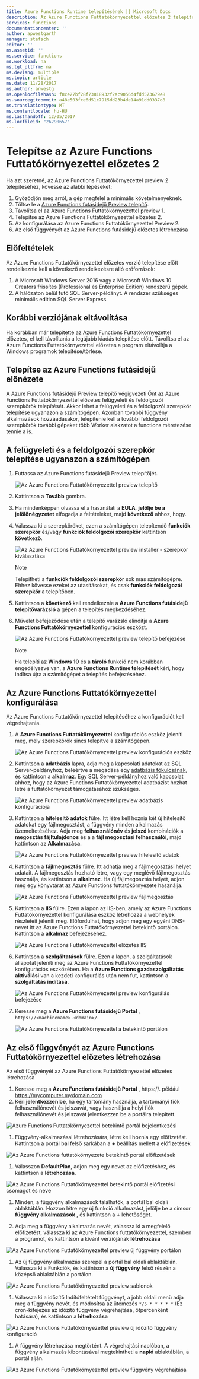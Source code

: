 ```yaml
---
title: Azure Functions Runtime telepítésének |} Microsoft Docs
description: Az Azure Functions Futtatókörnyezettel előzetes 2 telepítése
services: functions
documentationcenter: ''
author: apwestgarth
manager: stefsch
editor: ''
ms.assetid: ''
ms.service: functions
ms.workload: na
ms.tgt_pltfrm: na
ms.devlang: multiple
ms.topic: article
ms.date: 11/28/2017
ms.author: anwestg
ms.openlocfilehash: f8ce27bf28f73818932f2ac9056d4fdd573679e8
ms.sourcegitcommit: a48e503fce6d51c7915dd23b4de14a91dd0337d8
ms.translationtype: MT
ms.contentlocale: hu-HU
ms.lasthandoff: 12/05/2017
ms.locfileid: "26290657"
---
```

# <a name="install-the-azure-functions-runtime-preview-2"></a>Telepítse az Azure Functions Futtatókörnyezettel előzetes 2

Ha azt szeretné, az Azure Functions Futtatókörnyezettel preview 2 telepítéséhez, kövesse az alábbi lépéseket:

1. Győződjön meg arról, a gép megfelel a minimális követelményeknek.
1. Töltse le a [Azure Functions futásidejű Preview telepítő](https://aka.ms/azafrv2).
1. Távolítsa el az Azure Functions Futtatókörnyezettel preview 1.
1. Telepítse az Azure Functions Futtatókörnyezettel előzetes 2.
1. Az konfigurálása az Azure Functions Futtatókörnyezettel Preview 2.
1. Az első függvényét az Azure Functions futásidejű előzetes létrehozása

## <a name="prerequisites"></a>Előfeltételek

Az Azure Functions Futtatókörnyezettel előzetes verzió telepítése előtt rendelkeznie kell a következő rendelkezésre álló erőforrások:

1. A Microsoft Windows Server 2016 vagy a Microsoft Windows 10 Creators frissítés (Professional és Enterprise Edition) rendszerű gépek.
1. A hálózaton belül futó SQL Server-példányt.  A rendszer szükséges minimális edition SQL Server Express.

## <a name="uninstall-previous-version"></a>Korábbi verziójának eltávolítása

Ha korábban már telepítette az Azure Functions Futtatókörnyezettel előzetes, el kell távolítania a legújabb kiadás telepítése előtt.  Távolítsa el az Azure Functions Futtatókörnyezettel előzetes a program eltávolítja a Windows programok telepítése/törlése.

## <a name="install-the-azure-functions-runtime-preview"></a>Telepítse az Azure Functions futásidejű előnézete

A Azure Functions futásidejű Preview telepítő végigvezeti Önt az Azure Functions Futtatókörnyezettel előzetes felügyeleti és feldolgozói szerepkörök telepítését.  Akkor lehet a felügyeleti és a feldolgozói szerepkör telepítése ugyanazon a számítógépen.  Azonban további függvény alkalmazások hozzáadásakor, telepítenie kell a további feldolgozói szerepkörök további gépeket több Worker alakzatot a functions méretezése tennie a is.

## <a name="install-the-management-and-worker-role-on-the-same-machine"></a>A felügyeleti és a feldolgozói szerepkör telepítése ugyanazon a számítógépen

1. Futtassa az Azure Functions futásidejű Preview telepítőjét.

    ![Az Azure Functions Futtatókörnyezettel preview telepítő][1]

1. Kattintson a **Tovább** gombra.
1. Ha mindenképpen olvassa el a használati a **EULA**, **jelölje be a jelölőnégyzetet** elfogadja a feltételeket, majd **következő** ahhoz, hogy.
1. Válassza ki a szerepköröket, ezen a számítógépen telepítendő **funkciók szerepkör** és/vagy **funkciók feldolgozói szerepkör** kattintson **következő**.

    ![Az Azure Functions Futtatókörnyezettel preview installer - szerepkör kiválasztása][3]

    > [!NOTE]
    > Telepítheti a **funkciók feldolgozói szerepkör** sok más számítógépre. Ehhez kövesse ezeket az utasításokat, és csak **funkciók feldolgozói szerepkör** a telepítőben.

1. Kattintson a **következő** kell rendelkeznie a **Azure Functions futásidejű telepítővarázsló** a gépen a telepítés megkezdéséhez.
1. Művelet befejeződése után a telepítő varázsló elindítja a **Azure Functions Futtatókörnyezettel** konfigurációs eszközt.

    ![Az Azure Functions Futtatókörnyezettel preview telepítő befejezése][6]

    > [!NOTE]
    > Ha telepíti az **Windows 10** és a **tároló** funkció nem korábban engedélyezve van, a **Azure Functions Runtime telepítését** kéri, hogy indítsa újra a számítógépet a telepítés befejezéséhez.

## <a name="configure-the-azure-functions-runtime"></a>Az Azure Functions Futtatókörnyezettel konfigurálása

Az Azure Functions Futtatókörnyezettel telepítéséhez a konfigurációt kell végrehajtania.

1. A **Azure Functions Futtatókörnyezettel** konfigurációs eszköz jeleníti meg, mely szerepkörök sincs telepítve a számítógépen.

    ![Az Azure Functions Futtatókörnyezettel preview konfigurációs eszköz][7]

1. Kattintson a **adatbázis** lapra, adja meg a kapcsolati adatokat az SQL Server-példányhoz, beleértve a megadása egy [adatbázis főkulcsának](https://docs.microsoft.com/sql/relational-databases/security/encryption/sql-server-and-database-encryption-keys-database-engine), és kattintson a **alkalmaz**.  Egy SQL Server-példányhoz való kapcsolat ahhoz, hogy az Azure Functions Futtatókörnyezettel adatbázist hozhat létre a futtatókörnyezet támogatásához szükséges.

    ![Az Azure Functions Futtatókörnyezettel preview adatbázis konfigurációja][8]

1. Kattintson a **hitelesítő adatok** fülre.  Itt létre kell hoznia két új hitelesítő adatokat egy fájlmegosztást, a függvény minden alkalmazás üzemeltetéséhez.  Adja meg **felhasználónév** és **jelszó** kombinációk a **megosztás fájltulajdonos** és a a **fájl megosztási felhasználói**, majd kattintson az **Alkalmazása**.

    ![Az Azure Functions Futtatókörnyezettel preview hitelesítő adatok][9]

1. Kattintson a **fájlmegosztás** fülre.  Itt adhatja meg a fájlmegosztási helyet adatait.  A fájlmegosztás hozható létre, vagy egy meglévő fájlmegosztás használja, és kattintson a **alkalmaz**.  Ha új fájlmegosztás helyét, adjon meg egy könyvtárat az Azure Functions futtatókörnyezete használja.

    ![Az Azure Functions Futtatókörnyezettel preview fájlmegosztás][10]

1. Kattintson a **IIS** fülre.  Ezen a lapon az IIS-ben, amely az Azure Functions Futtatókörnyezettel konfigurálása eszköz létrehozza a webhelyek részleteit jeleníti meg.  Előfordulhat, hogy adjon meg egy egyéni DNS-nevet itt az Azure Functions Futtatókörnyezettel betekintő portálon.  Kattintson a **alkalmaz** befejezéséhez.

    ![Az Azure Functions Futtatókörnyezettel előzetes IIS][11]

1. Kattintson a **szolgáltatások** fülre.  Ezen a lapon, a szolgáltatások állapotát jeleníti meg az Azure Functions Futtatókörnyezettel konfigurációs eszközében.  Ha a **Azure Functions gazdaszolgáltatás aktiválási** van a kezdeti konfigurálás után nem fut, kattintson a **szolgáltatás indítása**.

    ![Az Azure Functions Futtatókörnyezettel preview konfigurálás befejezése][12]

1. Keresse meg a **Azure Functions futásidejű Portal** , `https://<machinename>.<domain>/`.

    ![Az Azure Functions Futtatókörnyezettel a betekintő portálon][13]

## <a name="create-your-first-function-in-azure-functions-runtime-preview"></a>Az első függvényét az Azure Functions Futtatókörnyezettel előzetes létrehozása

Az első függvényét az Azure Functions Futtatókörnyezettel előzetes létrehozása

1. Keresse meg a **Azure Functions futásidejű Portal** , https://<machinename>.<domain> például https://mycomputer.mydomain.com
1. Kéri **jelentkezzen be**, ha egy tartomány használja, a tartományi fiók felhasználónevét és jelszavát, vagy használja a helyi fiók felhasználónevét és jelszavát jelentkezzen be a portálra telepített.

![Azure Functions Futtatókörnyezettel betekintő portál bejelentkezési][14]

1. Függvény-alkalmazásai létrehozására, létre kell hoznia egy előfizetést.  Kattintson a portál bal felső sarkában a  **+**  beállítás mellett a előfizetések

![Az Azure Functions futtatókörnyezete betekintő portál előfizetések][15]

1. Válasszon **DefaultPlan**, adjon meg egy nevet az előfizetéshez, és kattintson a **létrehozása**.

![Az Azure Functions Futtatókörnyezettel betekintő portál előfizetési csomagot és neve][16]

1. Minden, a függvény alkalmazások találhatók, a portál bal oldali ablaktáblán.  Hozzon létre egy új funkció alkalmazást, jelölje be a címsor **függvény alkalmazások** , és kattintson a  **+**  lehetőséget.

1. Adja meg a függvény alkalmazás nevét, válassza ki a megfelelő előfizetést, válassza ki az Azure Functions futtatókörnyezettel, szemben a programot, és kattintson a kívánt verziójának **létrehozása**

![Az Azure Functions Futtatókörnyezettel preview új függvény portálon][17]

1. Az új függvény alkalmazás szerepel a portál bal oldali ablaktáblán.  Válassza ki a Funkciók, és kattintson a **új függvény** felső részén a középső ablaktáblán a portálon.

![Az Azure Functions Futtatókörnyezettel preview sablonok][18]

1. Válassza ki a időzítő Indítófeltételt függvényt, a jobb oldali menü adja meg a függvény nevét, és módosítsa az ütemezés `*/5 * * * * *` (Ez cron-kifejezés az időzítő függvény végrehajtása, ötpercenként hatására), és kattintson a **létrehozása**

![Az Azure Functions Futtatókörnyezettel preview új időzítő függvény konfiguráció][19]

1. A függvény létrehozása megtörtént.  A végrehajtási naplóban, a függvény alkalmazás kibontásával megtekintheti a **napló** ablaktáblán, a portál alján.

![Az Azure Functions Futtatókörnyezettel preview függvény végrehajtása][20]

<!--Image references-->
[1]: ./media/functions-runtime-install/AzureFunctionsRuntime_Installer1.png
[2]: ./media/functions-runtime-install/AzureFunctionsRuntime_Installer2-EULA.png
[3]: ./media/functions-runtime-install/AzureFunctionsRuntime_Installer3-ChooseRoles.png
[4]: ./media/functions-runtime-install/AzureFunctionsRuntime_Installer4-Install.png
[5]: ./media/functions-runtime-install/AzureFunctionsRuntime_Installer5-Progress.png
[6]: ./media/functions-runtime-install/AzureFunctionsRuntime_Installer6-InstallComplete.png
[7]: ./media/functions-runtime-install/AzureFunctionsRuntime_Configuration1.png
[8]: ./media/functions-runtime-install/AzureFunctionsRuntime_Configuration2_SQL.png
[9]: ./media/functions-runtime-install/AzureFunctionsRuntime_Configuration3_Credentials.png
[10]: ./media/functions-runtime-install/AzureFunctionsRuntime_Configuration4_Fileshare.png
[11]: ./media/functions-runtime-install/AzureFunctionsRuntime_Configuration5_IIS.png
[12]: ./media/functions-runtime-install/AzureFunctionsRuntime_Configuration6_Services.png
[13]: ./media/functions-runtime-install/AzureFunctionsRuntime_Portal.png
[14]: ./media/functions-runtime-install/AzureFunctionsRuntime_Portal_Login.png
[15]: ./media/functions-runtime-install/AzureFunctionsRuntime_Portal_Subscriptions.png
[16]: ./media/functions-runtime-install/AzureFunctionsRuntime_Portal_Subscriptions1.png
[17]: ./media/functions-runtime-install/AzureFunctionsRuntime_Portal_NewFunctionApp.png
[18]: ./media/functions-runtime-install/AzureFunctionsRuntime_v1FunctionsTemplates.png
[19]: ./media/functions-runtime-install/AzureFunctionsRuntime_Portal_NewTimerFunction.png
[20]: ./media/functions-runtime-install/AzureFunctionsRuntime_Portal_RunningV2Function.png
